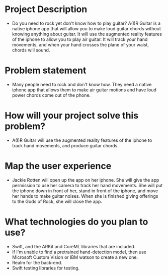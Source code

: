# Project Description
* Do you need to rock yet don't know how to play guitar? A(I)R Guitar is a native iphone app that will allow you to make loud guitar chords without knowing anything about guitar. It will use the augmented reality features of the iphone to allow you to play air guitar. It will track your hand movements, and when your hand crosses the plane of your waist, chords will sound.

# Problem statement
* Many people need to rock and don't know how. They need a native iphone app that allows them to make air guitar motions and have loud power chords come out of the phone.

# How will your project solve this problem?
* A(I)R Guitar will use the augmented reality features of the iphone to track hand movements, and produce guitar chords.

# Map the user experience
* Jackie Rotten will open up the app on her iphone. She will give the app permission to use her camera to track her hand movements. She will put the iphone down in front of her, stand in front of the iphone, and move her hands to make guitar noises. When she is finished giving offerings to the Gods of Rock, she will close the app.

# What technologies do you plan to use?
* Swift, and the ARKit and CoreML libraries that are included.
* If I'm unable to find a pretrained hand-detection model, then use Microsoft Custom Vision or IBM watson to create a new one.
* Realm for the back-end.
* Swift testing libraries for testing.

